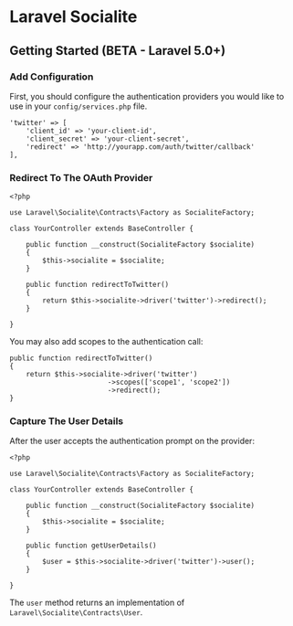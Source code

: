 # Laravel Socialite

## Getting Started (BETA - Laravel 5.0+)

### Add Configuration

First, you should configure the authentication providers you would like to use in your `config/services.php` file.

	'twitter' => [
		'client_id' => 'your-client-id',
		'client_secret' => 'your-client-secret',
		'redirect' => 'http://yourapp.com/auth/twitter/callback'
	],

### Redirect To The OAuth Provider

	<?php

	use Laravel\Socialite\Contracts\Factory as SocialiteFactory;

	class YourController extends BaseController {

		public function __construct(SocialiteFactory $socialite)
		{
			$this->socialite = $socialite;
		}

		public function redirectToTwitter()
		{
			return $this->socialite->driver('twitter')->redirect();
		}

	}

You may also add scopes to the authentication call:

	public function redirectToTwitter()
	{
		return $this->socialite->driver('twitter')
                            ->scopes(['scope1', 'scope2'])
                            ->redirect();
	}

### Capture The User Details

After the user accepts the authentication prompt on the provider:

	<?php

	use Laravel\Socialite\Contracts\Factory as SocialiteFactory;

	class YourController extends BaseController {

		public function __construct(SocialiteFactory $socialite)
		{
			$this->socialite = $socialite;
		}

		public function getUserDetails()
		{
			$user = $this->socialite->driver('twitter')->user();
		}

	}

The `user` method returns an implementation of `Laravel\Socialite\Contracts\User`.
